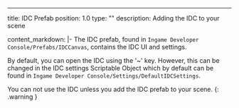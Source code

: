 ---
title: IDC Prefab
position: 1.0
type: ""
description: Adding the IDC to your scene

content_markdown: |-
  The IDC prefab, found in `Ingame Developer Console/Prefabs/IDCCanvas`, contains the IDC UI and settings. 
  
  By default, you can open the IDC using the '~' key. However, this can be changed in the IDC settings Scriptable Object which
  by default can be found in `Ingame Developer Console/Settings/DefaultIDCSettings`.

  You can not use the IDC unless you add the IDC prefab to your scene.
  {: .warning }